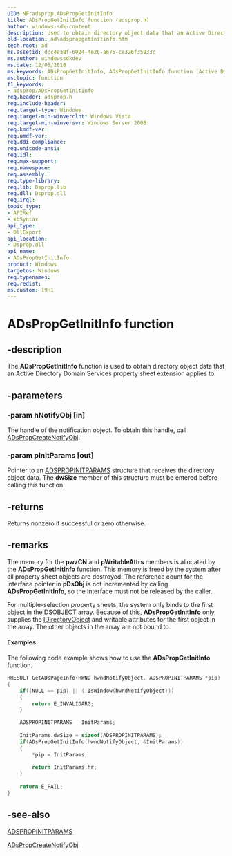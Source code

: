 ```yaml
---
UID: NF:adsprop.ADsPropGetInitInfo
title: ADsPropGetInitInfo function (adsprop.h)
author: windows-sdk-content
description: Used to obtain directory object data that an Active Directory Domain Services property sheet extension applies to.
old-location: ad\adspropgetinitinfo.htm
tech.root: ad
ms.assetid: dcc4ea8f-6924-4e26-a675-ce326f35933c
ms.author: windowssdkdev
ms.date: 12/05/2018
ms.keywords: ADsPropGetInitInfo, ADsPropGetInitInfo function [Active Directory], ad.adspropgetinitinfo, adsprop/ADsPropGetInitInfo
ms.topic: function
f1_keywords:
- adsprop/ADsPropGetInitInfo
req.header: adsprop.h
req.include-header: 
req.target-type: Windows
req.target-min-winverclnt: Windows Vista
req.target-min-winversvr: Windows Server 2008
req.kmdf-ver: 
req.umdf-ver: 
req.ddi-compliance: 
req.unicode-ansi: 
req.idl: 
req.max-support: 
req.namespace: 
req.assembly: 
req.type-library: 
req.lib: Dsprop.lib
req.dll: Dsprop.dll
req.irql: 
topic_type:
- APIRef
- kbSyntax
api_type:
- DllExport
api_location:
- Dsprop.dll
api_name:
- ADsPropGetInitInfo
product: Windows
targetos: Windows
req.typenames: 
req.redist: 
ms.custom: 19H1
---
```


# ADsPropGetInitInfo function


## -description


The <b>ADsPropGetInitInfo</b> function is used to obtain directory object data that an Active Directory Domain Services property sheet extension applies to.


## -parameters




### -param hNotifyObj [in]

The handle of the notification object. To obtain this handle, call <a href="https://docs.microsoft.com/windows/desktop/api/adsprop/nf-adsprop-adspropcreatenotifyobj">ADsPropCreateNotifyObj</a>.


### -param pInitParams [out]

Pointer to an <a href="https://docs.microsoft.com/windows/desktop/api/adsprop/ns-adsprop-adspropinitparams">ADSPROPINITPARAMS</a> structure that receives the directory object data. The <b>dwSize</b> member of this structure must be entered before calling this function.


## -returns



Returns nonzero if successful or zero otherwise.




## -remarks



The memory  for the <b>pwzCN</b> and <b>pWritableAttrs</b> members is allocated by the <b>ADsPropGetInitInfo</b> function. This memory is freed by the system after all property sheet objects are destroyed. The reference count for the interface pointer in <b>pDsObj</b> is not incremented by calling <b>ADsPropGetInitInfo</b>, so the interface must not be released by the caller.

For multiple-selection property sheets, the system only binds to the first object in the <a href="https://docs.microsoft.com/windows/desktop/api/dsclient/ns-dsclient-dsobject">DSOBJECT</a> array. Because of this, <b>ADsPropGetInitInfo</b> only supplies the <a href="https://docs.microsoft.com/windows/desktop/api/iads/nn-iads-idirectoryobject">IDirectoryObject</a> and writable attributes for the first object in the array. The other objects in the array are not bound to.


#### Examples

The following code example shows how to use the <b>ADsPropGetInitInfo</b> function.


```cpp
HRESULT GetADsPageInfo(HWND hwndNotifyObject, ADSPROPINITPARAMS *pip)
{
    if((NULL == pip) || (!IsWindow(hwndNotifyObject)))
    {
        return E_INVALIDARG;
    }

    ADSPROPINITPARAMS   InitParams;
    
    InitParams.dwSize = sizeof(ADSPROPINITPARAMS);
    if(ADsPropGetInitInfo(hwndNotifyObject, &InitParams))
    {
        *pip = InitParams;
    
        return InitParams.hr;
    }
    
    return E_FAIL;
}

```





## -see-also




<a href="https://docs.microsoft.com/windows/desktop/api/adsprop/ns-adsprop-adspropinitparams">ADSPROPINITPARAMS</a>



<a href="https://docs.microsoft.com/windows/desktop/api/adsprop/nf-adsprop-adspropcreatenotifyobj">ADsPropCreateNotifyObj</a>
 

 

